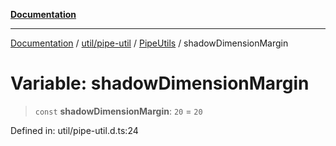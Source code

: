 [**Documentation**](../../../../../index.md)

***

[Documentation](../../../../../index.md) / [util/pipe-util](../../../index.md) / [PipeUtils](../index.md) / shadowDimensionMargin

# Variable: shadowDimensionMargin

> `const` **shadowDimensionMargin**: `20` = `20`

Defined in: util/pipe-util.d.ts:24
